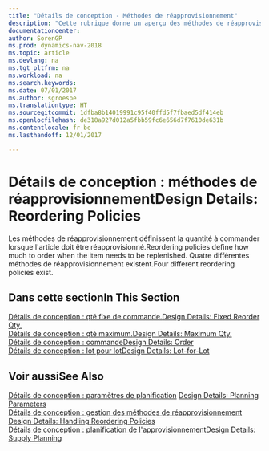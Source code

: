 ```yaml
---
title: "Détails de conception - Méthodes de réapprovisionnement"
description: "Cette rubrique donne un aperçu des méthodes de réapprovisionnement."
documentationcenter: 
author: SorenGP
ms.prod: dynamics-nav-2018
ms.topic: article
ms.devlang: na
ms.tgt_pltfrm: na
ms.workload: na
ms.search.keywords: 
ms.date: 07/01/2017
ms.author: sgroespe
ms.translationtype: HT
ms.sourcegitcommit: 1dfba8b14019991c95f40ffd5f7fbaed5df414eb
ms.openlocfilehash: de318a927d012a5fbb59fc6e656d7f7610de631b
ms.contentlocale: fr-be
ms.lasthandoff: 12/01/2017

---
```

# <a name="design-details-reordering-policies"></a><span data-ttu-id="25462-103">Détails de conception : méthodes de réapprovisionnement</span><span class="sxs-lookup"><span data-stu-id="25462-103">Design Details: Reordering Policies</span></span>
<span data-ttu-id="25462-104">Les méthodes de réapprovisionnement définissent la quantité à commander lorsque l'article doit être réapprovisionné.</span><span class="sxs-lookup"><span data-stu-id="25462-104">Reordering policies define how much to order when the item needs to be replenished.</span></span> <span data-ttu-id="25462-105">Quatre différentes méthodes de réapprovisionnement existent.</span><span class="sxs-lookup"><span data-stu-id="25462-105">Four different reordering policies exist.</span></span>  

## <a name="in-this-section"></a><span data-ttu-id="25462-106">Dans cette section</span><span class="sxs-lookup"><span data-stu-id="25462-106">In This Section</span></span>  
[<span data-ttu-id="25462-107">Détails de conception : qté fixe de commande.</span><span class="sxs-lookup"><span data-stu-id="25462-107">Design Details: Fixed Reorder Qty.</span></span>](design-details-fixed-reorder-qty.md)  
[<span data-ttu-id="25462-108">Détails de conception : qté maximum.</span><span class="sxs-lookup"><span data-stu-id="25462-108">Design Details: Maximum Qty.</span></span>](design-details-maximum-qty.md)  
[<span data-ttu-id="25462-109">Détails de conception : commande</span><span class="sxs-lookup"><span data-stu-id="25462-109">Design Details: Order</span></span>](design-details-order.md)  
[<span data-ttu-id="25462-110">Détails de conception : lot pour lot</span><span class="sxs-lookup"><span data-stu-id="25462-110">Design Details: Lot-for-Lot</span></span>](design-details-lot-for-lot.md)  

## <a name="see-also"></a><span data-ttu-id="25462-111">Voir aussi</span><span class="sxs-lookup"><span data-stu-id="25462-111">See Also</span></span>  
<span data-ttu-id="25462-112">[Détails de conception : paramètres de planification](design-details-planning-parameters.md) </span><span class="sxs-lookup"><span data-stu-id="25462-112">[Design Details: Planning Parameters](design-details-planning-parameters.md) </span></span>  
<span data-ttu-id="25462-113">[Détails de conception : gestion des méthodes de réapprovisionnement](design-details-handling-reordering-policies.md) </span><span class="sxs-lookup"><span data-stu-id="25462-113">[Design Details: Handling Reordering Policies](design-details-handling-reordering-policies.md) </span></span>  
[<span data-ttu-id="25462-114">Détails de conception : planification de l'approvisionnement</span><span class="sxs-lookup"><span data-stu-id="25462-114">Design Details: Supply Planning</span></span>](design-details-supply-planning.md)

